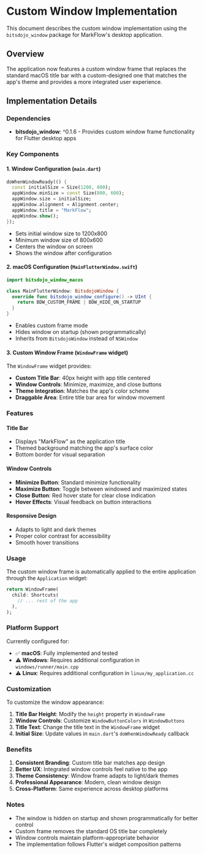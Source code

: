 # Custom Window Implementation

This document describes the custom window implementation using the `bitsdojo_window` package for MarkFlow's desktop application.

## Overview

The application now features a custom window frame that replaces the standard macOS title bar with a custom-designed one that matches the app's theme and provides a more integrated user experience.

## Implementation Details

### Dependencies

- **bitsdojo_window**: ^0.1.6 - Provides custom window frame functionality for Flutter desktop apps

### Key Components

#### 1. Window Configuration (`main.dart`)

```dart
doWhenWindowReady(() {
  const initialSize = Size(1200, 800);
  appWindow.minSize = const Size(800, 600);
  appWindow.size = initialSize;
  appWindow.alignment = Alignment.center;
  appWindow.title = "MarkFlow";
  appWindow.show();
});
```

- Sets initial window size to 1200x800
- Minimum window size of 800x600
- Centers the window on screen
- Shows the window after configuration

#### 2. macOS Configuration (`MainFlutterWindow.swift`)

```swift
import bitsdojo_window_macos

class MainFlutterWindow: BitsdojoWindow {
  override func bitsdojo_window_configure() -> UInt {
    return BDW_CUSTOM_FRAME | BDW_HIDE_ON_STARTUP
  }
}
```

- Enables custom frame mode
- Hides window on startup (shown programmatically)
- Inherits from `BitsdojoWindow` instead of `NSWindow`

#### 3. Custom Window Frame (`WindowFrame` widget)

The `WindowFrame` widget provides:

- **Custom Title Bar**: 40px height with app title centered
- **Window Controls**: Minimize, maximize, and close buttons
- **Theme Integration**: Matches the app's color scheme
- **Draggable Area**: Entire title bar area for window movement

### Features

#### Title Bar
- Displays "MarkFlow" as the application title
- Themed background matching the app's surface color
- Bottom border for visual separation

#### Window Controls
- **Minimize Button**: Standard minimize functionality
- **Maximize Button**: Toggle between windowed and maximized states
- **Close Button**: Red hover state for clear close indication
- **Hover Effects**: Visual feedback on button interactions

#### Responsive Design
- Adapts to light and dark themes
- Proper color contrast for accessibility
- Smooth hover transitions

### Usage

The custom window frame is automatically applied to the entire application through the `Application` widget:

```dart
return WindowFrame(
  child: Shortcuts(
    // ... rest of the app
  ),
);
```

### Platform Support

Currently configured for:
- ✅ **macOS**: Fully implemented and tested
- ⚠️ **Windows**: Requires additional configuration in `windows/runner/main.cpp`
- ⚠️ **Linux**: Requires additional configuration in `linux/my_application.cc`

### Customization

To customize the window appearance:

1. **Title Bar Height**: Modify the `height` property in `WindowFrame`
2. **Window Controls**: Customize `WindowButtonColors` in `WindowButtons`
3. **Title Text**: Change the title text in the `WindowFrame` widget
4. **Initial Size**: Update values in `main.dart`'s `doWhenWindowReady` callback

### Benefits

1. **Consistent Branding**: Custom title bar matches app design
2. **Better UX**: Integrated window controls feel native to the app
3. **Theme Consistency**: Window frame adapts to light/dark themes
4. **Professional Appearance**: Modern, clean window design
5. **Cross-Platform**: Same experience across desktop platforms

### Notes

- The window is hidden on startup and shown programmatically for better control
- Custom frame removes the standard OS title bar completely
- Window controls maintain platform-appropriate behavior
- The implementation follows Flutter's widget composition patterns
